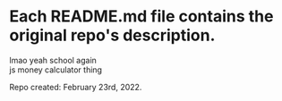 # Each README.md file contains the original repo's description.

lmao yeah school again<br>
js money calculator thing

Repo created: February 23rd, 2022.
